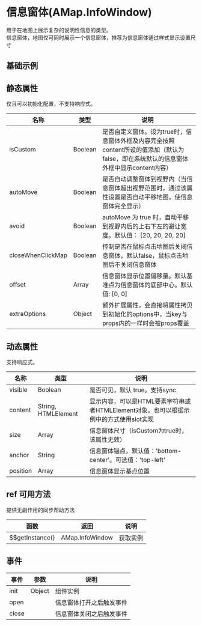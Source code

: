 # 信息窗体(AMap.InfoWindow)
用于在地图上展示复杂的说明性信息的类型。<br/>信息窗体，地图仅可同时展示一个信息窗体，推荐为信息窗体通过样式显示设置尺寸

## 基础示例

<vuep template="#example"></vuep>

<script v-pre type="text/x-template" id="example">

  <template>
    <div class="amap-page-container">
      <el-amap vid="amap" :zoom="zoom" :center="center" class="amap-demo">
        <el-amap-info-window
          :position="position"
          :visible.sync="visible">
          <div>
            <p>{{text}}</p>
            <button @click="clickButton">点击按钮</button>
          </div>
        </el-amap-info-window>
      </el-amap>
      <button @click="switchWindow()">{{visible ? '隐藏信息窗口' : '显示信息窗口'}}</button>
      <button @click="changePosition()">修改位置</button>
      <button @click="changeText()">修改内容</button>
    </div>
  </template>

  <style>
    .amap-demo {
      height: 300px;
    }
  </style>

  <script>
    module.exports = {
      data () {
        return {
          zoom: 14,
          center: [121.5273285, 31.21515044],
          position: [121.5273285, 31.21515044],
          visible: true,
          text: '测试slot'
        }
      },

      mounted() {
      },

      methods: {
        switchWindow() {
          this.visible = !this.visible;
        },
        clickButton(){
          alert('点击infowindow的按钮')
        },
        changePosition(){
          let p = this.position;
          this.position = [p[0]+0.001, p[1]+0.001];
        },
        changeText(){
          this.text = new Date().toLocaleString();
        }
      }
    };
  </script>

</script>


## 静态属性

仅且可以初始化配置，不支持响应式。

名称 | 类型 | 说明
---|---|---|
isCustom | Boolean | 是否自定义窗体。设为true时，信息窗体外框及内容完全按照content所设的值添加（默认为false，即在系统默认的信息窗体外框中显示content内容）
autoMove | Boolean | 是否自动调整窗体到视野内（当信息窗体超出视野范围时，通过该属性设置是否自动平移地图，使信息窗体完全显示）
avoid  | Boolean | autoMove 为 true 时，自动平移到视野内后的上右下左的避让宽度。默认值： [20, 20, 20, 20]
closeWhenClickMap | Boolean | 控制是否在鼠标点击地图后关闭信息窗体，默认false，鼠标点击地图后不关闭信息窗体
offset | Array | 信息窗体显示位置偏移量。默认基准点为信息窗体的底部中心。默认值: [0, 0]
extraOptions | Object | 额外扩展属性，会直接将属性拷贝到初始化的options中，当key与props内的一样时会被props覆盖

## 动态属性

支持响应式。

名称 | 类型 | 说明
---|---|---|
visible | Boolean | 是否可见，默认 true。支持sync
content | String, HTMLElement | 显示内容，可以是HTML要素字符串或者HTMLElement对象。也可以根据示例中的方式使用slot实现
size | Array | 信息窗体尺寸（isCustom为true时，该属性无效）
anchor | String  | 信息窗体锚点。默认值：'bottom-center'。可选值：'top-left'|'top-center'|'top-right'|'middle-left'|'center'|'middle-right'|'bottom-left'|'bottom-center'|'bottom-right'
position | Array | 信息窗体显示基点位置


## ref 可用方法
提供无副作用的同步帮助方法

函数 | 返回 | 说明
---|---|---|
$$getInstance() | AMap.InfoWindow | 获取实例

## 事件

事件 | 参数 | 说明
---|---|---|
init | Object | 组件实例
open| |信息窗体打开之后触发事件
close| |信息窗体关闭之后触发事件
